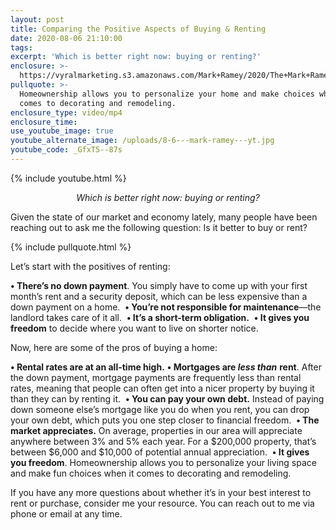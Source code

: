 ```yaml
---
layout: post
title: Comparing the Positive Aspects of Buying & Renting
date: 2020-08-06 21:10:00
tags:
excerpt: 'Which is better right now: buying or renting?'
enclosure: >-
  https://vyralmarketing.s3.amazonaws.com/Mark+Ramey/2020/The+Mark+Ramey+Group-+%5B17-23%5D+Buying+vs+Renting.mp4
pullquote: >-
  Homeownership allows you to personalize your home and make choices when it
  comes to decorating and remodeling.
enclosure_type: video/mp4
enclosure_time:
use_youtube_image: true
youtube_alternate_image: /uploads/8-6---mark-ramey---yt.jpg
youtube_code: _GfxT5--87s
---
```


{% include youtube.html %}

<p style="text-align: center;"><em>Which is better right now: buying or renting?</em></p>

Given the state of our market and economy lately, many people have been reaching out to ask me the following question: Is it better to buy or rent?

{% include pullquote.html %}

Let’s start with the positives of renting:

**• There’s no down payment**. You simply have to come up with your first month’s rent and a security deposit, which can be less expensive than a down payment on a home.&nbsp;
**• You’re not responsible for maintenance**—the landlord takes care of it all.&nbsp;
**• It’s a short-term obligation.**&nbsp;
**• It gives you freedom** to decide where you want to live on shorter notice.

Now, here are some of the pros of buying a home:

**• Rental rates are at an all-time high.**
**• Mortgages are *less than*** **rent**. After the down payment, mortgage payments are frequently less than rental rates, meaning that people can often get into a nicer property by buying it than they can by renting it.&nbsp;
**• You can pay your own debt.** Instead of paying down someone else’s mortgage like you do when you rent, you can drop your own debt, which puts you one step closer to financial freedom.&nbsp;
**• The market appreciates.** On average, properties in our area will appreciate anywhere between 3% and 5% each year. For a $200,000 property, that’s between $6,000 and $10,000 of potential annual appreciation.&nbsp;
**• It gives you freedom**. Homeownership allows you to personalize your living space and make fun choices when it comes to decorating and remodeling.&nbsp;

If you have any more questions about whether it’s in your best interest to rent or purchase, consider me your resource. You can reach out to me via phone or email at any time.